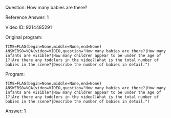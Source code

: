 Question: How many babies are there?

Reference Answer: 1

Video ID: 9214485291

Original program:

```
TIME=FLAG(begin=None,middle=None,end=None)
ANSWERS0=VQA(video=VIDEO,question="How many babies are there?|How many infants are visible?|How many children appear to be under the age of 1?|Are there any toddlers in the video?|What is the total number of babies in the scene?|Describe the number of babies in detail.")
```

Program:

```
TIME=FLAG(begin=None,middle=None,end=None)
ANSWERS0=VQA(video=VIDEO,question="How many babies are there?|How many infants are visible?|How many children appear to be under the age of 1?|Are there any toddlers in the video?|What is the total number of babies in the scene?|Describe the number of babies in detail.")
```

Answer: 1


